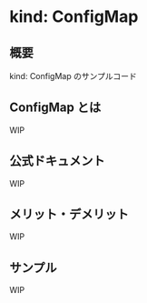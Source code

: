 # kind: ConfigMap

## 概要

kind: ConfigMap のサンプルコード

## ConfigMap とは

WIP

## 公式ドキュメント

WIP

## メリット・デメリット

WIP

## サンプル

WIP
